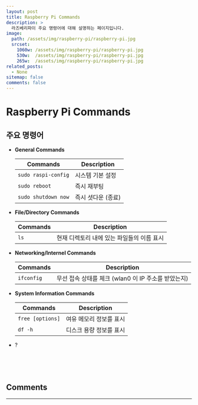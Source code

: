 ```yaml
---
layout: post
title: Raspberry Pi Commands
description: >
  라즈베리파이 주요 명령어에 대해 설명하는 페이지입니다.
image: 
  path: /assets/img/raspberry-pi/raspberry-pi.jpg
  srcset:
    1060w: /assets/img/raspberry-pi/raspberry-pi.jpg
    530w:  /assets/img/raspberry-pi/raspberry-pi.jpg
    265w:  /assets/img/raspberry-pi/raspberry-pi.jpg
related_posts:
  - None
sitemap: false
comments: false
---
```


# Raspberry Pi Commands

## 주요 명령어
- **General Commands**
  
  | Commands             | Description      |
  | -------------------- | ---------------- |
  | `sudo raspi-config`  | 시스템 기본 설정  |
  | `sudo reboot`        | 즉시 재부팅       |
  | `sudo shutdown now`  | 즉시 셧다운 (종료)|

- **File/Directory Commands**

  | Commands     | Description                             |
  | ------------ | --------------------------------------  |
  | `ls`         | 현재 디렉토리 내에 있는 파일들의 이름 표시 |


- **Networking/Internel Commands**
  
  | Commands             | Description                                      |
  | -------------------- | ------------------------------------------------ |
  | `ifconfig`           | 무선 접속 상태를 체크 (wlan0 이 IP 주소를 받았는지) |

- **System Information Commands**

  | Commands                   | Description            |
  | -------------------------- | ---------------------- |
  | `free [options]`           | 여유 메모리 정보를 표시  |
  | `df -h`                    | 디스크 용량 정보를 표시  |

- ?



<br />
<br />
<br />

## Comments
<hr />
<script
  src="https://utteranc.es/client.js"
  repo="HyunJinNo/HyunJinNo.github.io"
  issue-term="pathname"
  theme="github-light"
  crossorigin="anonymous"
  async
></script>